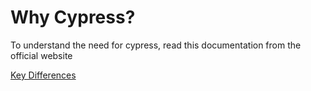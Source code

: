 # Why Cypress?

To understand the need for cypress, read this documentation from the official website

[Key Differences](https://docs.cypress.io/guides/overview/key-differences)

